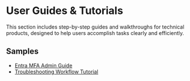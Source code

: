 # User Guides & Tutorials

This section includes step-by-step guides and walkthroughs for technical products,
designed to help users accomplish tasks clearly and efficiently.

## Samples

- [Entra MFA Admin Guide](entra-mfa-guide.md)
- [Troubleshooting Workflow Tutorial](troubleshooting-guide.md)
